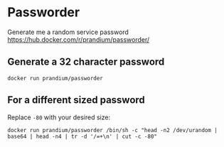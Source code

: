 # Passworder
Generate me a random service password
https://hub.docker.com/r/prandium/passworder/

## Generate a 32 character password
	docker run prandium/passworder

## For a different sized password
Replace `-80` with your desired size:

	docker run prandium/passworder /bin/sh -c "head -n2 /dev/urandom | base64 | head -n4 | tr -d '/=+\n' | cut -c -80"
